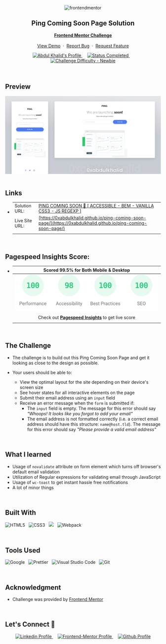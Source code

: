 <div align="center">

  <img src="https://www.frontendmentor.io/static/images/logo-mobile.svg" alt="frontendmentor" width="80">

  <h2 align="center">Ping Coming Soon Page Solution</h2>
  <p align="center">
    <a href="https://www.frontendmentor.io/challenges/ping-single-column-coming-soon-page-5cadd051fec04111f7b848da" target="_blank"><strong>Frontend Mentor Challenge</strong></a>
    <br />
    <br />
    <a href="https://0xabdulkhalid.github.io/ping-coming-soon-page/" target="_blank">View Demo</a>
    &nbsp;·&nbsp;
    <a href="https://github.com/0xabdulkhalid/ping-coming-soon-page/issues" target="_blank">Report Bug</a>
    &nbsp;·&nbsp;
    <a href="https://github.com/0xabdulkhalid/ping-coming-soon-page/issues" target="_blank">Request Feature</a>
  </p>
</div>

<!-- Badges -->
<div align="center">
  <!-- Profiles -->
  <a href="https://www.frontendmentor.io/profile/0xabdulkhalid" target="_blank">
    <img src="https://img.shields.io/badge/Profile-0xAbdulKhalid-fefefe?style=for-the-badge&logo=frontendmentor" alt="Abdul Khalid's Profile">
  </a> &nbsp;&nbsp;&nbsp;

  <!-- Status -->
  <a href="#">
    <img src="https://img.shields.io/badge/Status-Completed-00CE80?style=for-the-badge" alt="Status Completed">
  </a> &nbsp;&nbsp;&nbsp;

  <!-- Difficulty -->
  <a href="https://www.frontendmentor.io/challenges?difficulties=1"  target="_blank">
    <img src="https://img.shields.io/badge/Difficulty-Newbie-61BECD?style=for-the-badge&logo=frontendmentor" alt="Challenge Difficulty - Newbie">
  </a>

</div>
<br />
<br />



## **Preview**

<div align='center'>
<img src='./design/preview.webp' alt='Ping coming soon page solution preview image'>
</div>


<br>

## **Links**

- |||
  | :----- | :----- |
  | Solution URL: | [PING COMING SOON 🎯 [ ACCESSIBLE - BEM - VANILLA CSS3 - JS REGEXP ]](https://www.frontendmentor.io/solutions/ping-coming-soon-accessible-bem-vanilla-css3-js-regexp-c45u9NHcgU) |
  | Live Site URL: | [https://0xabdulkhalid.github.io/ping-coming-soon-page/](https://0xabdulkhalid.github.io/ping-coming-soon-page/) |
  |||

<br>

## Pagespeed Insights Score:

- | Scored 99.5% for Both Mobile & Desktop |
  | :-----: |
  | <img src='./images/pagespeed-insights-score.svg' alt='Scoreboard'> |
  |  |
  | Check out [**Pagespeed Insights**](https://pagespeed.web.dev/analysis/https-0xabdulkhalid-github-io-ping-coming-soon-page/18r3fttk9d?form_factor=mobile) to get live score |
  |||

<br>


## The Challenge

- The challenge is to build out this Ping Coming Soon Page and get it looking as close to the design as possible.

- Your users should be able to:
  - View the optimal layout for the site depending on their device's screen size
  - See hover states for all interactive elements on the page
  - Submit their email address using an `input` field
  - Receive an error message when the `form` is submitted if:
    - The `input` field is empty. The message for this error should say *"Whoops! It looks like you forgot to add your email"*
    - The email address is not formatted correctly (i.e. a correct email address should have this structure: `name@host.tld`). The message for this error should say *"Please provide a valid email address"*

<br>

## **What I learned**

* Usage of `novalidate` attribute on form element which turns off browser's default email validation
* Utilization of Regular expressions for validating email through JavaScript
* Usage of `wc-toast` to get instant hassle free notifications
* A lot of minor things

<br>

## **Built With**

 ![HTML5](https://img.shields.io/badge/html5-%23E34F26.svg?style=for-the-badge&logo=html5&logoColor=white) &nbsp; ![CSS3](https://img.shields.io/badge/css3-%231572B6.svg?style=for-the-badge&logo=css3&logoColor=white) &nbsp; ![](https://img.shields.io/badge/WC%20Toast-000?style=for-the-badge&logo=Minutemailer&logoColor=yellow) &nbsp; ![Webpack](https://img.shields.io/badge/webpack-%238DD6F9.svg?style=for-the-badge&logo=webpack&logoColor=black)


<br>

## **Tools Used**

![Google](https://img.shields.io/badge/google-DA4437?style=for-the-badge&logo=google&logoColor=white) &nbsp;  ![Prettier](https://img.shields.io/badge/prettier-1A2C34?style=for-the-badge&logo=prettier&logoColor=F7BA3E) &nbsp; ![Visual Studio Code](https://img.shields.io/badge/VS%20Code-0078d7.svg?style=for-the-badge&logo=visual-studio-code&logoColor=white) &nbsp; ![Git](https://img.shields.io/badge/Git-F05032?style=for-the-badge&logo=git&logoColor=white)

<br>

## **Acknowledgment**

* Challenge was provided by [Frontend Mentor](https://www.frontendmentor.io)

<br>

## **Let's Connect 👋**

<div align=center>

  <a href="https://linkedin.com/in/0xabdulkhalid" target="_blank">
    <img src="https://img.shields.io/badge/linkedin%20Profile-%2300acee.svg?color=405DE6&style=for-the-badge&logo=linkedin&logoColor=white" alt="Linkedin Profile">
  </a>&nbsp;&nbsp;&nbsp;

  <a href="https://www.frontendmentor.io/profile/0xabdulkhalid" target="_blank">
    <img src="https://img.shields.io/badge/FEM%20Profile-f8f9f8?style=for-the-badge&logo=Frontend-Mentor&logoColor=black" alt="Frontend-Mentor Profile">
  </a> &nbsp;&nbsp;&nbsp;

  <a href="https://www.github.com/0xabdulkhalid/" target="_blank">
    <img src="https://img.shields.io/badge/Github%20Profile-131313?style=for-the-badge&logo=github&logoColor=white" alt="Github Profile">
  </a>

</div>

<br>
